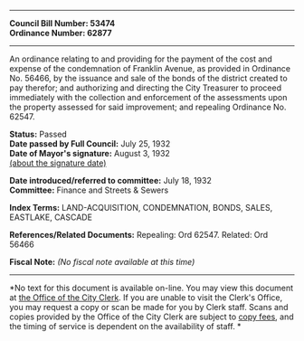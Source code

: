* * * * *  
  
**Council Bill Number: [](#h0)[](#h2)53474**   
**Ordinance Number: 62877**  
  
* * * * *  
  
An ordinance relating to and providing for the payment of the cost and expense of the condemnation of Franklin Avenue, as provided in Ordinance No. 56466, by the issuance and sale of the bonds of the district created to pay therefor; and authorizing and directing the City Treasurer to proceed immediately with the collection and enforcement of the assessments upon the property assessed for said improvement; and repealing Ordinance No. 62547.  
  
**Status:** Passed   
**Date passed by Full Council:** July 25, 1932   
**Date of Mayor's signature:** August 3, 1932   
[(about the signature date)](/~public/approvaldate.htm)   
  
  
**Date introduced/referred to committee:** July 18, 1932   
**Committee:** Finance and Streets & Sewers   
  
**Index Terms:** LAND-ACQUISITION, CONDEMNATION, BONDS, SALES, EASTLAKE, CASCADE  
  
**References/Related Documents:** Repealing: Ord 62547. Related: Ord 56466  
  
**Fiscal Note:** *(No fiscal note available at this time)*  
  
* * * * *  
  
*No text for this document is available on-line. You may view this document at [the Office of the City Clerk](http://www.seattle.gov/leg/clerk/contactUs.htm). If you are unable to visit the Clerk's Office, you may request a copy or scan be made for you by Clerk staff. Scans and copies provided by the Office of the City Clerk are subject to [copy fees](http://clerk.seattle.gov/~public/clerkfees.htm), and the timing of service is dependent on the availability of staff. *  
  
  

